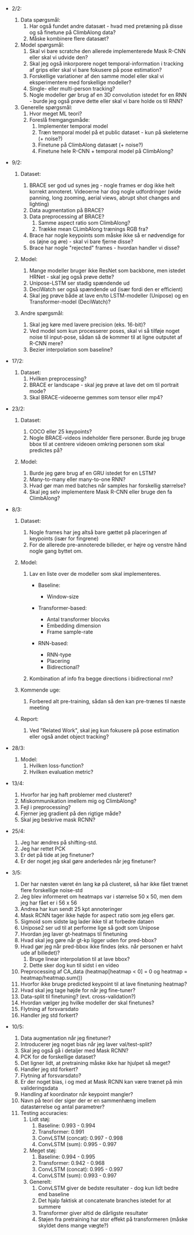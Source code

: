 -   2/2:

    1. Data spørgsmål:
        1. Har også fundet andre datasæt - hvad med pretæning på disse og så finetune på ClimbAlong data?
        2. Måske kombinere flere datasæt?
    2. Model spørgsmål:
        1. Skal vi bare scratche den allerede implementerede Mask R-CNN eller skal vi udvide den?
        2. Skal jeg også inkorporere noget temporal-information i tracking af grips eller skal vi bare fokusere på pose estimation?
        3. Forskellige variationer af den samme model eller skal vi eksperimentere med forskellige modeller?
        4. Single- eller multi-person tracking?
        5. Nogle modeller gør brug af en 3D convolution istedet for en RNN - burde jeg også prøve dette eller skal vi bare holde os til RNN?
    3. Generelle spørgsmål:
        1. Hvor meget ML teori?
        2. Foreslå fremgangsmåde:
            1. Implementer temporal model
            2. Træn temporal model på et public dataset - kun på skeleterne (+ noise?)
            3. Finetune på ClimbAlong datasæt (+ noise?)
            4. Finetune hele R-CNN + temporal model på ClimbAlong?

-   9/2:

    1. Dataset:

        1. BRACE ser god ud synes jeg - nogle frames er dog ikke helt korrekt annoteret. Videoerne har dog nogle udfordringer (wide panning, long zooming, aerial views, abrupt shot changes and lighting)
        2. Data augmentation på BRACE?
        3. Data preprocessing af BRACE?
            1. Samme aspect ratio som ClimbAlong?
            2. Trække mean CLimbAlong trænings RGB fra?
        4. Brace har nogle keypoints som måske ikke så er nødvendige for os (øjne og øre) - skal vi bare fjerne disse?
        5. Brace har nogle "rejected" frames - hvordan handler vi disse?

    2. Model:

        1. Mange modeller bruger ikke ResNet som backbone, men istedet HRNet - skal jeg også prøve dette?
        2. Unipose-LSTM ser stadig spændende ud
        3. DeciWatch ser også spændende ud (især fordi den er efficient)
        4. Skal jeg prøve både at lave en/to LSTM-modeller (Unipose) og en Transformer-model (DeciWatch)?

    3. Andre spørgsmål:
        1. Skal jeg køre med lavere precision (eks. 16-bit)?
        2. Ved model som kun processerer poses, skal vi så tilføje noget noise til input-pose, sådan så de kommer til at ligne outputet af R-CNN mere?
        3. Bezier interpolation som baseline?

- 17/2:
    1. Dataset:
        1. Hvilken preprocessing?
        2. BRACE er landscape - skal jeg prøve at lave det om til portrait mode?
        3. Skal BRACE-videoerne gemmes som tensor eller mp4?

- 23/2:
    1. Dataset:
        1. COCO eller 25 keypoints?
        2. Nogle BRACE-videos indeholder flere personer. Burde jeg bruge bbox til at centrere videoen omkring personen som skal predictes på?

    2. Model:
        1. Burde jeg gøre brug af en GRU istedet for en LSTM?
        2. Many-to-many eller many-to-one RNN?
        3. Hvad gør man med batches når samples har forskellig størrelse?
        4. Skal jeg selv implementere Mask R-CNN eller bruge den fa ClimbAlong?
- 8/3:
    1. Dataset: 
        1. Nogle frames har jeg altså bare gættet på placeringen af keypoints (især for fingrene)
        2. For de allerede pre-annoterede billeder, er højre og venstre hånd nogle gang byttet om.
    
    2. Model:
        1. Lav en liste over de modeller som skal implementeres.
            * Baseline:
                * Window-size

            * Transformer-based:
                * Antal transformer blocvks
                * Embedding dimension
                * Frame sample-rate

            * RNN-based:
                * RNN-type
                * Placering
                * Bidirectional?
                
        2. Kombination af info fra begge directions i bidirectional rnn?

    2. Kommende uge:
        1. Forbered alt pre-training, sådan så den kan pre-trænes til næste meeting

    3. Report:
        1. Ved "Related Work", skal jeg kun fokusere på pose estimation eller også andet object tracking?

- 28/3:
    1. Model:
        1. Hvilken loss-function?
        2. Hvilken evaluation metric?

- 13/4:
    1. Hvorfor har jeg haft problemer med clusteret?
    2. Miskommunikation imellem mig og ClimbAlong?
    3. Fejl i preprocessing?
    4. Fjerner jeg gradient på den rigtige måde?
    5. Skal jeg beskrive mask RCNN?

- 25/4:
    1. Jeg har ændres på shifting-std.
    2. Jeg har rettet PCK
    3. Er det på tide at jeg finetuner?
    4. Er der noget jeg skal gøre anderledes når jeg finetuner?

- 3/5:
    1. Der har næsten været én lang kø på clusteret, så har ikke fået trænet flere forskellige noise-std
    2. Jeg blev informeret om heatmaps var i størrelse 50 x 50, men dem jeg har fået er i 56 x 56
    3. Andrea har kun sendt 25 kpt annoteringer
    4. Mask RCNN tager ikke højde for aspect ratio som jeg ellers gør.
    5. Sigmoid som sidste lag lader ikke til at forbedre dataen
    6. Unipose2 ser ud til at performe lige så godt som Unipose
    7. Hvordan jeg laver gt-heatmaps til finetuning
    8. Hvad skal jeg gøre når gt-kp ligger uden for pred-bbox?
    9. Hvad gør jeg når pred-bbox ikke findes (eks. når personen er halvt ude af billedet)?
        1. Bruge linear interpolation til at lave bbox?
        2. Dette sker dog kun til sidst i en video
    10. Preprocessing af CA_data (heatmap[heatmap < 0] = 0 og heatmap = heatmap/heatmap.sum())
    11. Hvorfor ikke bruge predicted keypoint til at lave finetuning heatmap?
    12. Hvad skal jeg tage højde for når jeg fine-tuner?
    13. Data-split til finetuning? (evt. cross-validation?)
    14. Hvordan vælger jeg hvilke modeller der skal finetunes?
    15. Flytning af forsvarsdato
    16. Handler jeg std forkert?

- 10/5:
    1. Data augmentation når jeg finetuner?
    2. Introducerer jeg noget bias når jeg laver val/test-split?
    3. Skal jeg også gå i detaljer med Mask RCNN?
    4. PCK for de forskellige dataset?
    5. Det ligner lidt, at pretraining måske ikke har hjulpet så meget?
    6. Handler jeg std forkert?
    7. Flytning af forsvarsdato?
    8. Er der noget bias, i og med at Mask RCNN kan være trænet på min valideringsdata
    9. Handling af koordinator når keypoint mangler?
    10. Navn på teori der siger der er en sammenhæng imellem datastørrelse og antal parametrer?
    11. Testing accuracies:
        1. Lidt støj:
            1. Baseline: 0.993 - 0.994
            2. Transformer: 0.991
            3. ConvLSTM (concat): 0.997 - 0.998
            4. ConvLSTM (sum): 0.995 - 0.997
        2. Meget støj:
            1. Baseline: 0.994 - 0.995
            2. Transformer: 0.942 - 0.968
            3. ConvLSTM (concat): 0.995 - 0.997
            4. ConvLSTM (sum): 0.993 - 0.997
        3. Generelt:
            1. ConvLSTM giver de bedste resultater - dog kun lidt bedre end baseline
            2. Det hjalp faktisk at concatenate branches istedet for at summere
            3. Transformer giver altid de dårligste resultater
            4. Støjen fra pretraining har stor effekt på transformeren (måske skyldet dens mange vægte?)